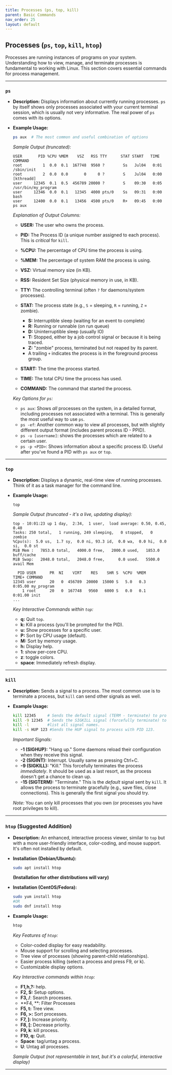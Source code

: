 ```yaml
---
title: Processes (ps, top, kill)
parent: Basic Commands
nav_order: 25
layout: default
---
```


## Processes (`ps`, `top`, `kill`, `htop`)

Processes are running instances of programs on your system. Understanding how to view, manage, and terminate processes is fundamental to working with Linux. This section covers essential commands for process management.

---

### `ps`

- **Description:** Displays information about currently running processes. `ps` by itself shows only processes associated with your current terminal session, which is usually not very informative. The real power of `ps` comes with its options.
- **Example Usage:**

  ```bash
  ps aux  # The most common and useful combination of options
  ```

  _Sample Output (truncated):_

  ```
  USER       PID %CPU %MEM    VSZ   RSS TTY      STAT START   TIME COMMAND
  root         1  0.0  0.1  167748  9560 ?        Ss   Jul04   0:01 /sbin/init
  root         2  0.0  0.0       0     0 ?        S    Jul04   0:00 [kthreadd]
  user     12345  0.1  0.5  456789 20000 ?        S    09:30   0:05 /usr/bin/my_program
  user     12346  0.0  0.1   12345  4000 pts/0    Ss   09:31   0:00 bash
  user     12400  0.0  0.1   13456  4500 pts/0    R+   09:45   0:00 ps aux
  ```

  _Explanation of Output Columns:_

  - **USER:** The user who owns the process.
  - **PID:** The Process ID (a unique number assigned to each process). This is _critical_ for `kill`.
  - **%CPU:** The percentage of CPU time the process is using.
  - **%MEM:** The percentage of system RAM the process is using.
  - **VSZ:** Virtual memory size (in KB).
  - **RSS:** Resident Set Size (physical memory in use, in KB).
  - **TTY:** The controlling terminal (often `?` for daemons/system processes).
  - **STAT:** The process state (e.g., `S` = sleeping, `R` = running, `Z` = zombie).

    - **S:** Interruptible sleep (waiting for an event to complete)
    - **R:** Running or runnable (on run queue)
    - **D:** Uninterruptible sleep (usually IO)
    - **T:** Stopped, either by a job control signal or because it is being traced.
    - **Z:** "zombie" process, terminated but not reaped by its parent.
    - A trailing `+` indicates the process is in the foreground process group.

  - **START:** The time the process started.
  - **TIME:** The total CPU time the process has used.
  - **COMMAND:** The command that started the process.

  _Key Options for `ps`:_

  - `ps aux`: Shows _all_ processes on the system, in a detailed format, including processes not associated with a terminal. This is generally the most useful way to use `ps`.
  - `ps -ef`: Another common way to view all processes, but with slightly different output format (includes parent process ID - PPID).
  - `ps -u [username]`: shows the processes which are related to a certain user.
  - `ps -p <PID>`: Shows information about a specific process ID. Useful after you've found a PID with `ps aux` or `top`.

---

### `top`

- **Description:** Displays a dynamic, real-time view of running processes. Think of it as a task manager for the command line.
- **Example Usage:**

  ```bash
  top
  ```

  _Sample Output (truncated - it's a live, updating display):_

  ```
  top - 10:01:23 up 1 day,  2:34,  1 user,  load average: 0.50, 0.45, 0.40
  Tasks: 250 total,   1 running, 249 sleeping,   0 stopped,   0 zombie
  %Cpu(s):  5.0 us,  1.7 sy,  0.0 ni, 93.3 id,  0.0 wa,  0.0 hi,  0.0 si,  0.0 st
  MiB Mem :   7853.0 total,   4000.0 free,   2000.0 used,   1853.0 buff/cache
  MiB Swap:   2048.0 total,   2048.0 free,      0.0 used.   5500.0 avail Mem

    PID USER      PR  NI    VIRT    RES    SHR S  %CPU  %MEM     TIME+ COMMAND
  12345 user      20   0  456789  20000  15000 S   5.0   0.3   0:05.00 my_program
      1 root      20   0  167748   9560   6000 S   0.0   0.1   0:01.00 init
  ...
  ```

  _Key Interactive Commands within `top`:_

  - **q:** Quit `top`.
  - **k:** Kill a process (you'll be prompted for the PID).
  - **u:** Show processes for a specific user.
  - **P:** Sort by CPU usage (default).
  - **M:** Sort by memory usage.
  - **h:** Display help.
  - **1**: show per-core CPU.
  - **z**: toggle colors.
  - **space**: Immediately refresh display.

---

### `kill`

- **Description:** Sends a signal to a process. The most common use is to terminate a process, but `kill` can send other signals as well.
- **Example Usage:**

  ```bash
  kill 12345     # Sends the default signal (TERM - terminate) to process ID 12345
  kill -9 12345  # Sends the SIGKILL signal (forcefully terminate) to process ID 12345
  kill -l        #list all signal names.
  kill -s HUP 123 #Sends the HUP signal to process with PID 123.

  ```

  _Important Signals:_

  - **-1 (SIGHUP):** "Hang up." Some daemons reload their configuration when they receive this signal.
  - **-2 (SIGINT):** Interrupt. Usually same as pressing Ctrl+C.
  - **-9 (SIGKILL):** "Kill." This forcefully terminates the process _immediately_. It should be used as a last resort, as the process doesn't get a chance to clean up.
  - **-15 (SIGTERM):** "Terminate." This is the _default_ signal sent by `kill`. It allows the process to terminate gracefully (e.g., save files, close connections). This is generally the first signal you should try.

  _Note:_ You can only kill processes that you own (or processes you have root privileges to kill).

---

### `htop` (Suggested Addition)

- **Description:** An enhanced, interactive process viewer, similar to `top` but with a more user-friendly interface, color-coding, and mouse support. It's often not installed by default.
- **Installation (Debian/Ubuntu):**
  ```bash
  sudo apt install htop
  ```
  **(Installation for other distributions will vary)**
- **Installation (CentOS/Fedora):**

  ```bash
  sudo yum install htop
  #OR
  sudo dnf install htop
  ```

- **Example Usage:**

  ```bash
  htop
  ```

  _Key Features of `htop`:_

  - Color-coded display for easy readability.
  - Mouse support for scrolling and selecting processes.
  - Tree view of processes (showing parent-child relationships).
  - Easier process killing (select a process and press F9, or k).
  - Customizable display options.

  _Key Interactive commands within `htop`:_

  - **F1,h,?:** help.
  - **F2, S:** Setup options.
  - **F3, /**: Search processes.
  - \*\*F4, \*\*: Filter Processes
  - **F5, t:** Tree view.
  - **F6, >:** Sort processes.
  - **F7, ]:** Increase priority.
  - **F8, [:** Decrease priority.
  - **F9, k**: kill process.
  - **F10, q:** Quit.
  - **Space**: tag/untag a process.
  - **U**: Untag all processes.

  _Sample Output (not representable in text, but it's a colorful, interactive display)_

---

